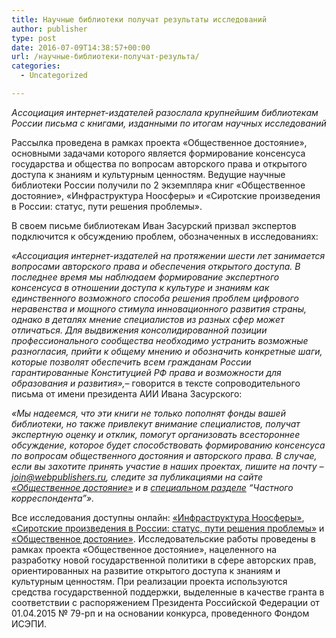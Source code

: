```yaml
---
title: Научные библиотеки получат результаты исследований
author: publisher
type: post
date: 2016-07-09T14:38:57+00:00
url: /научные-библиотеки-получат-результа/
categories:
  - Uncategorized

---
```

*Ассоциация интернет-издателей разослала крупнейшим библиотекам России письма с книгами, изданными по итогам научных исследований*

Рассылка проведена в рамках проекта «Общественное достояние», основными задачами которого является формирование консенсуса государства и общества по вопросам авторского права и открытого доступа к знаниям и культурным ценностям. Ведущие научные библиотеки России получили по 2 экземпляра книг «Общественное достояние», «Инфраструктура Ноосферы» и «Сиротские произведения в России: статус, пути решения проблемы».

В своем письме библиотекам Иван Засурский призвал экспертов подключится к обсуждению проблем, обозначенных в исследованиях:

_«Ассоциация интернет-издателей на протяжении шести лет занимается вопросами авторского права и обеспечения открытого доступа. В последнее время мы наблюдаем формирование экспертного консенсуса в отношении доступа к культуре и знаниям как единственного возможного способа решения проблем цифрового неравенства и мощного стимула инновационного развития страны, однако в деталях мнение специалистов из разных сфер может отличаться. Для выдвижения консолидированной позиции профессионального сообщества необходимо устранить возможные разногласия, прийти к общему мнению и обозначить конкретные шаги, которые позволят обеспечить всем гражданам России гарантированные Конституцией РФ права и возможности для образования и развития»,_&#8211; говорится в тексте сопроводительного письма от имени президента АИИ Ивана Засурского:

_«Мы надеемся, что эти книги не только пополнят фонды вашей библиотеки, но также привлекут внимание специалистов, получат экспертную оценку и отклик, помогут организовать всестороннее обсуждение, которое будет способствовать формированию консенсуса по вопросам общественного достояния и авторского права. В случае, если вы захотите принять участие в наших проектах, пишите на почту – join@webpublishers.ru, следите за публикациями на сайте [«Общественное достояние»][1] и в [специальном разделе][2] “Частного корреспондента”»._

Все исследования доступны онлайн: [«Инфраструктура Ноосферы»][3], [«Сиротские произведения в России: статус, пути решения проблемы»][4] и [«Общественное достояние»][5]. Исследовательские работы проведены в рамках проекта «Общественное достояние», нацеленного на разработку новой государственной политики в сфере авторских прав, ориентированных на развитие открытого доступа к знаниям и культурным ценностям. При реализации проекта используются средства государственной поддержки, выделенные в качестве гранта в соответствии с распоряжением Президента Российской Федерации от 01.04.2015 № 79-рп и на основании конкурса, проведенного Фондом ИСЭПИ.

 [1]: http://nooregistry.ru/
 [2]: http://www.chaskor.ru/media/dostoyanie/
 [3]: http://vernsky.ru/pubs/6134/Sovremennye_instrumenty_registratsii_i_identifikatsii_v_seti_internet
 [4]: /orphans.pdf
 [5]: http://vernsky.ru/pubs/5787/Obschestvennoe_dostoyanie